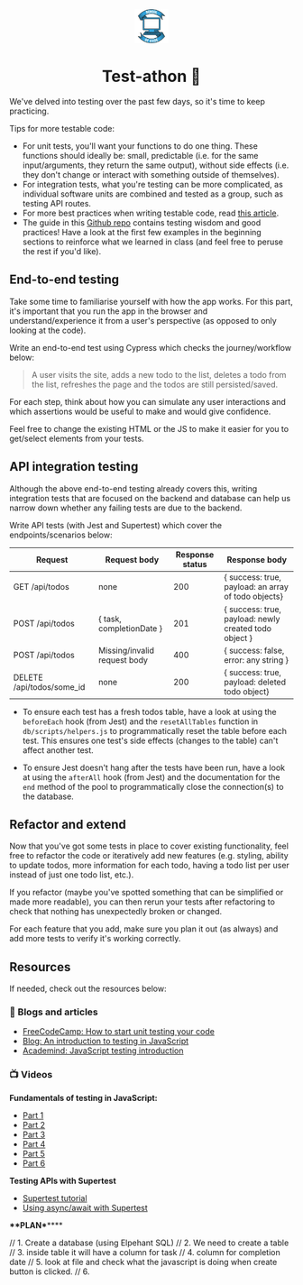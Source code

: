 <div align="center">
    <img alt="School of Code" src="./images/soc-logo.png" width="60" />
</div>
<h1 align="center">
  Test-athon 🧪
</h1>

We've delved into testing over the past few days, so it's time to keep practicing.

Tips for more testable code:

- For unit tests, you'll want your functions to do one thing. These functions should ideally be: small, predictable (i.e. for the same input/arguments, they return the same output), without side effects (i.e. they don't change or interact with something outside of themselves).
- For integration tests, what you're testing can be more complicated, as individual software units are combined and tested as a group, such as testing API routes.
- For more best practices when writing testable code, read [this article](https://blog.logrocket.com/javascript-testing-best-practices/).
- The guide in this [Github repo](https://github.com/goldbergyoni/javascript-testing-best-practices) contains testing wisdom and good practices! Have a look at the first few examples in the beginning sections to reinforce what we learned in class (and feel free to peruse the rest if you'd like).

## End-to-end testing

Take some time to familiarise yourself with how the app works. For this part, it's important that you run the app in the browser and understand/experience it from a user's perspective (as opposed to only looking at the code).

Write an end-to-end test using Cypress which checks the journey/workflow below:

> A user visits the site, adds a new todo to the list, deletes a todo from the list, refreshes the page and the todos are still persisted/saved.

For each step, think about how you can simulate any user interactions and which assertions would be useful to make and would give confidence.

Feel free to change the existing HTML or the JS to make it easier for you to get/select elements from your tests.

## API integration testing

Although the above end-to-end testing already covers this, writing integration tests that are focused on the backend and database can help us narrow down whether any failing tests are due to the backend.

Write API tests (with Jest and Supertest) which cover the endpoints/scenarios below:

| Request                   | Request body                 | Response status | Response body                                         |
| ------------------------- | ---------------------------- | --------------- | ----------------------------------------------------- |
| GET /api/todos            | none                         | 200             | { success: true, payload: an array of todo objects}   |
| POST /api/todos           | { task, completionDate }     | 201             | { success: true, payload: newly created todo object } |
| POST /api/todos           | Missing/invalid request body | 400             | { success: false, error: any string }                 |
| DELETE /api/todos/some_id | none                         | 200             | { success: true, payload: deleted todo object}        |

- To ensure each test has a fresh todos table, have a look at using the `beforeEach` hook (from Jest) and the `resetAllTables` function in `db/scripts/helpers.js` to programmatically reset the table before each test. This ensures one test's side effects (changes to the table) can't affect another test.

- To ensure Jest doesn't hang after the tests have been run, have a look at using the `afterAll` hook (from Jest) and the documentation for the `end` method of the pool to programmatically close the connection(s) to the database.

## Refactor and extend

Now that you've got some tests in place to cover existing functionality, feel free to refactor the code or iteratively add new features (e.g. styling, ability to update todos, more information for each todo, having a todo list per user instead of just one todo list, etc.).

If you refactor (maybe you've spotted something that can be simplified or made more readable), you can then rerun your tests after refactoring to check that nothing has unexpectedly broken or changed.

For each feature that you add, make sure you plan it out (as always) and add more tests to verify it's working correctly.

## Resources

If needed, check out the resources below:

### 📖 Blogs and articles

- [FreeCodeCamp: How to start unit testing your code](https://www.freecodecamp.org/news/how-to-start-unit-testing-javascript/)
- [Blog: An introduction to testing in JavaScript](https://gabrieltanner.org/blog/testing-introduction)
- [Academind: JavaScript testing introduction](https://academind.com/tutorials/javascript-testing-introduction/)

### 📺 Videos

**Fundamentals of testing in JavaScript:**

- [Part 1](https://drive.google.com/file/d/15fymUHLZZPBeI92WmWq-YTdaNtwSHYMA/view?usp=sharing)
- [Part 2](https://drive.google.com/file/d/15hFmrPDNrqBBgA6bpg4FT0w9zGP0n0IB/view?usp=sharing)
- [Part 3](https://drive.google.com/file/d/15ou12hLjEySNichRgFxGbHvdjoctzDFi/view?usp=sharing)
- [Part 4](https://drive.google.com/file/d/15rQPUQaByT4P5A_e6MULlRLJFhAwq4g2/view?usp=sharing)
- [Part 5](https://drive.google.com/file/d/15ugeFHuLRcgHenZHQr-38daOwfhq2N-G/view?usp=sharing)
- [Part 6](https://drive.google.com/file/d/162IbFNnOfsJ1mNuHzzbo-6lFdnDK18zx/view?usp=sharing)

**Testing APIs with Supertest**

- [Supertest tutorial](https://www.youtube.com/watch?v=T2sYitv2OAY)
- [Using async/await with Supertest](https://www.youtube.com/watch?v=hWGu7qJkoaA)

******\*\*******PLAN********\*********

// 1. Create a database (using Elpehant SQL)
// 2. We need to create a table
// 3. inside table it will have a column for task
// 4. column for completion date
// 5. look at file and check what the javascript is doing when create button is clicked.
// 6.
